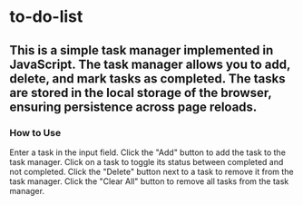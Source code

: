 # to-do-list
## This is a simple task manager implemented in JavaScript. The task manager allows you to add, delete, and mark tasks as completed. The tasks are stored in the local storage of the browser, ensuring persistence across page reloads.
### How to Use
Enter a task in the input field.
Click the "Add" button to add the task to the task manager.
Click on a task to toggle its status between completed and not completed.
Click the "Delete" button next to a task to remove it from the task manager.
Click the "Clear All" button to remove all tasks from the task manager.
